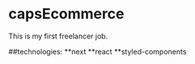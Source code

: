 # capsEcommerce
This is my first freelancer job.

##technologies:
**next
**react
**styled-components
